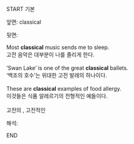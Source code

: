 START
기본

앞면:
classical


뒷면:
<div>Most <strong>classical</strong> music sends me to sleep. </div><div>고전 음악은 대부분이 나를 졸리게 한다.</div><div><br></div><div><div>‘Swan Lake’ is one of the great <strong>classical</strong> ballets. </div><div><div>‘백조의 호수’는 위대한 고전 발레의 하나이다.</div></div></div><div><br></div><div>These are <strong>classical</strong> examples of food allergy. </div><div><div>이것들은 식품 알레르기의 전형적인 예들이다.</div></div><div><br></div><div>고전의 , 고전적인</div>


해석:
<!--ID: 1746614453607-->
END